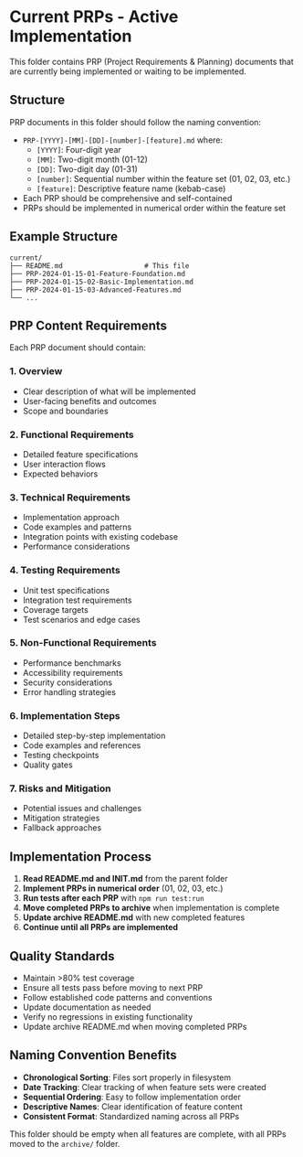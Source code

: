 # Current PRPs - Active Implementation

This folder contains PRP (Project Requirements & Planning) documents that are currently being implemented or waiting to be implemented.

## Structure

PRP documents in this folder should follow the naming convention:
- `PRP-[YYYY]-[MM]-[DD]-[number]-[feature].md` where:
  - `[YYYY]`: Four-digit year
  - `[MM]`: Two-digit month (01-12)
  - `[DD]`: Two-digit day (01-31)
  - `[number]`: Sequential number within the feature set (01, 02, 03, etc.)
  - `[feature]`: Descriptive feature name (kebab-case)
- Each PRP should be comprehensive and self-contained
- PRPs should be implemented in numerical order within the feature set

## Example Structure

```
current/
├── README.md                    # This file
├── PRP-2024-01-15-01-Feature-Foundation.md
├── PRP-2024-01-15-02-Basic-Implementation.md
├── PRP-2024-01-15-03-Advanced-Features.md
└── ...
```

## PRP Content Requirements

Each PRP document should contain:

### 1. Overview
- Clear description of what will be implemented
- User-facing benefits and outcomes
- Scope and boundaries

### 2. Functional Requirements
- Detailed feature specifications
- User interaction flows
- Expected behaviors

### 3. Technical Requirements
- Implementation approach
- Code examples and patterns
- Integration points with existing codebase
- Performance considerations

### 4. Testing Requirements
- Unit test specifications
- Integration test requirements
- Coverage targets
- Test scenarios and edge cases

### 5. Non-Functional Requirements
- Performance benchmarks
- Accessibility requirements
- Security considerations
- Error handling strategies

### 6. Implementation Steps
- Detailed step-by-step implementation
- Code examples and references
- Testing checkpoints
- Quality gates

### 7. Risks and Mitigation
- Potential issues and challenges
- Mitigation strategies
- Fallback approaches

## Implementation Process

1. **Read README.md and INIT.md** from the parent folder
2. **Implement PRPs in numerical order** (01, 02, 03, etc.)
3. **Run tests after each PRP** with `npm run test:run`
4. **Move completed PRPs to archive** when implementation is complete
5. **Update archive README.md** with new completed features
6. **Continue until all PRPs are implemented**

## Quality Standards

- Maintain >80% test coverage
- Ensure all tests pass before moving to next PRP
- Follow established code patterns and conventions
- Update documentation as needed
- Verify no regressions in existing functionality
- Update archive README.md when moving completed PRPs

## Naming Convention Benefits

- **Chronological Sorting**: Files sort properly in filesystem
- **Date Tracking**: Clear tracking of when feature sets were created
- **Sequential Ordering**: Easy to follow implementation order
- **Descriptive Names**: Clear identification of feature content
- **Consistent Format**: Standardized naming across all PRPs

This folder should be empty when all features are complete, with all PRPs moved to the `archive/` folder. 
